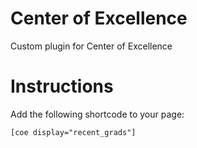 # Center of Excellence
Custom plugin for Center of Excellence

# Instructions

Add the following shortcode to your page:

`[coe display="recent_grads"]`
